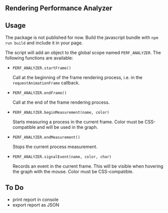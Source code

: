 ## Rendering Performance Analyzer

## Usage

The package is not published for now. Build the javascript bundle with `npm run build` and include it in your page.

The script will add an object to the global scope named `PERF_ANALYZER`. The following functions are available:

- `PERF_ANALYZER.startFrame()`

  Call at the beginning of the frame rendering process, i.e. in the `requestAnimationFrame` callback.

- `PERF_ANALYZER.endFrame()`

  Call at the end of the frame rendering process.

- `PERF_ANALYZER.beginMeasurement(name, color)`

  Starts measuring a process in the current frame. Color must be CSS-compatible and will be used in the graph.

- `PERF_ANALYZER.endMeasurement()`

  Stops the current process measurement.

- `PERF_ANALYZER.signalEvent(name, color, char)`

  Records an event in the current frame. This will be visible when hovering the graph with the mouse. Color must be CSS-compatible.

## To Do

- print report in console
- export report as JSON
